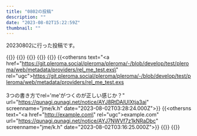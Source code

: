 ```yaml
---
title: "0802の投稿"
description: ""
date: "2023-08-02T15:22:59Z"
thumbnail: ""
---
```

20230802に行った投稿です。
<!--more-->
{{<othersns text="アクセスしてた ping通らないのを勘違いしたな" url="https://qunagi.qunagi.net/notice/AYJksMPacNi6FSRD9M" screenname="jme/k.h" date="2023-08-02T10:38:59.000Z">}}
{{<othersns text="ubuntuのバージョンを上げるべきではあるな<br/>この環境を維持したまま上げられる自身がちょっとないけど" url="https://qunagi.qunagi.net/notice/AYJhsybCL5SiozTBTc" screenname="jme/k.h" date="2023-08-02T10:05:28.000Z">}}
{{<othersns text="朝アクセスしてればそこからIP探せたけど、朝は使ってないっぽいな、残念" url="https://qunagi.qunagi.net/notice/AYJTxh01noIeKLRFBY" screenname="jme/k.h" date="2023-08-02T07:29:27.000Z">}}
{{<othersns text="前回の更新時間見ればいいんだな<br/>んで19時、これは帰る時間までどうしようもないな<br/>タイミングが悪い<br/>定期的に" url="https://qunagi.qunagi.net/notice/AYJQ01gZSlk5FMC8lU" screenname="jme/k.h" date="2023-08-02T06:45:03.000Z">}}
{{<othersns text="なら元のであってるか" url="https://qunagi.qunagi.net/notice/AYJ8TU1vMN7mNW4yIq" screenname="jme/k.h" date="2023-08-02T03:28:42.000Z">}}
{{<othersns text="<a href=\"https://git.pleroma.social/pleroma/pleroma/-/blob/develop/test/pleroma/web/metadata/providers/rel_me_test.exs\" rel=\"ugc\">https://git.pleroma.social/pleroma/pleroma/-/blob/develop/test/pleroma/web/metadata/providers/rel_me_test.exs</a><br/><br/>3つの書き方でrel=&#39;me&#39;がつくのが正しい感じか？" url="https://qunagi.qunagi.net/notice/AYJ8RtDAlUIXtja3ai" screenname="jme/k.h" date="2023-08-02T03:28:24.000Z">}}
{{<othersns text="<a href=\"http://example.com\" rel=\"ugc\">example.com</a>" url="https://qunagi.qunagi.net/notice/AYJ7NWVf7z1kNRaDbc" screenname="jme/k.h" date="2023-08-02T03:16:25.000Z">}}
{{<othersns text="設定が同じなら15時" url="https://qunagi.qunagi.net/notice/AYIwOIG2VEdcy9RMQa" screenname="jme/k.h" date="2023-08-02T01:13:18.000Z">}}
{{<othersns text="多分昨日の夜ネットが切れてIP変わってDNSの更新がまだされてないな<br/>更新のスクリプト叩くには当然自宅につなぐ必要があるけどそのIPが分からない<br/>chromeのリモートデスクトップを使うにはサーバじゃないPCを起動する必要がある<br/>VPNで接続すればWoLで起こせるけど接続するのにIPが必要<br/>とりあえず何もできないか<br/>IPの更新、1日1回とかにしてたっけ？タイミング忘れたけど、帰るまでは厳しそうだな<br/>外部になんかやるとかしてないからログで見るのも難しい" url="https://qunagi.qunagi.net/notice/AYIwAL2fM0yNYBWxzU" screenname="jme/k.h" date="2023-08-02T01:10:46.000Z">}}
